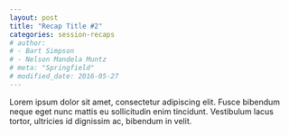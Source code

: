 ```yaml
---
layout: post
title: "Recap Title #2"
categories: session-recaps
# author:
# - Bart Simpson
# - Nelson Mandela Muntz
# meta: "Springfield"
# modified_date: 2016-05-27
---
```


Lorem ipsum dolor sit amet, consectetur adipiscing elit. Fusce bibendum neque eget nunc mattis eu sollicitudin enim tincidunt. Vestibulum lacus tortor, ultricies id dignissim ac, bibendum in velit.
